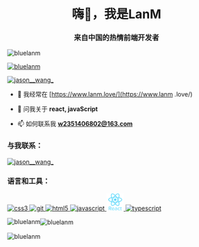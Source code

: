 <h1 align="center">嗨👋，我是LanM</h1>
<h3 align="center">来自中国的热情前端开发者</h3>

<p align="left"> <img src=" https://komarev.com/ghpvc/?username=bluelanm&label=Profile%20views&color=0e75b6&style=flat" alt="bluelanm" /> </p>

<p align="left"> <a href="https:/ /github.com/ryo-ma/github-profile-trophy"><img src="https://github-profile-trophy.vercel.app/?username=bluelanm" alt="bluelanm" /></a > </p>

<p align="left"> <a href="https://twitter.com/jason__wang_" target="blank"><img src="https://img.shields.io/twitter /关注/jason__wang_?logo=twitter&style=for-the-badge" alt="jason__wang_" /></a> </p>

- 📝 我经常在 [https://www.lanm.love/](https://www.lanm .love/)

- 💬 问我关于 **react, javaScript**

- 📫 如何联系我 **w2351406802@163.com**

<h3 align="left">与我联系：</h3>
<p align="left">
<a href="https://twitter. com/jason__wang_" target="blank"><img align="center" src="https://raw.githubusercontent.com/rahuldkjain/github-profile-readme-generator/master/src/images/icons/Social/ twitter.svg" alt="jason__wang_" height="30" width="40" /></a>
</p>

<h3 align="left">语言和工具：</h3>
<p align="left"> <a href="https://www.w3schools.com/css/" target="_blank" rel="noreferrer"> <img src="https://raw.githubusercontent. com/devicons/devicon/master/icons/css3/css3-original-wordmark.svg" alt="css3" width="40" height="40"/> </a> <a href="https:// git-scm.com/" target="_blank" rel="noreferrer"> <img src="https://www.vectorlogo.zone/logos/git-scm/git-scm-icon.svg" alt=" git" width="40" height="40"/> </a> <a href="https://www.w3.org/html/" target="_blank" rel="noreferrer"> <img src ="https://raw.github用户内容。com/devicons/devicon/master/icons/html5/html5-original-wordmark.svg" alt="html5" width="40" height="40"/> </a> <a href="https:// developer.mozilla.org/en-US/docs/Web/JavaScript" target="_blank" rel="noreferrer"> <img src="https://raw.githubusercontent.com/devicons/devicon/master/icons/ javascript/javascript-original.svg" alt="javascript" width="40" height="40"/> </a> <a href="https://reactjs.org/" target="_blank" rel= “noreferrer”> <img src="https://raw.githubusercontent.com/devicons/devicon/master/icons/react/react-original-wordmark.svg" alt="react" width="40" height=" 40"/> </a> <a href="https://www.typescriptlang.org/" target="_blank" rel="noreferrer"> <img src="https://raw.githubusercontent.com/devicons/ devicon/master/icons/typescript/typescript-original.svg" alt="typescript" width="40" height="40"/> </a> </p>

<p><img align="left" src="https://github-readme-stats.vercel.app/api/top-langs?username=bluelanm&show_icons=true&locale=en&layout=compact" alt="bluelanm" /> </p>

<p> <img align="center" src="https://github-readme-stats.vercel.app/api?username=bluelanm&show_icons=true&theme=dracula&locale=en" alt="bluelanm" /></p>

<p><img align="center" src="https://github-readme-streak-stats.herokuapp.com/?user=bluelanm&" alt="bluelanm" /></p >
